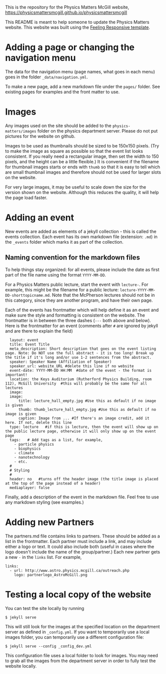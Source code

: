 This is the repository for the Physics Matters McGill website, https://physicsmattersmcgill.github.io/physicsmattersmcgill

This README is meant to help someone to update the Physics Matters website. This website was built using the [Feeling Responsive template](http://phlow.github.io/feeling-responsive/).

# Adding a page or changing the navigation menu
The data for the navigation menu (page names, what goes in each menu) goes in the folder `_data/navigation.yml`.

To make a new page, add a new markdown file under the `pages/` folder. See existing pages for examples and the front matter to use.

# Images  
Any images used on the site should be added to the `physics-matters/images` folder on the physics department server. Please do not put pictures for the website on github.

Images to be used as thumbnails should be sized to be 150x150 pixels. (Try to make the image as square as possible so that the event list looks consistent. If you really need a rectangular image, then set the width to 150 pixels, and the height can be a little flexible.) It is convenient if the filename for thumbnail images starts or ends with `thumb` so that it is easy to tell which are small thumbnail images and therefore should not be used for larger slots on the website.

For very large images, it may be useful to scale down the size for the version shown on the website. Although this reduces the quality, it will help the page load faster.

# Adding an event
New events are added as elements of a jekyll collection - this is called the events collection. Each event has its own markdown file (extension: `.md`) in the `_events` folder which marks it as part of the collection.

## Naming convention for the markdown files
To help things stay organized: for all events, please include the date as first part of the file name using the format `YYYY-MM-DD`.

For a Physics Matters public lecture, start the event with `lecture-`. For example, this might be the filename for a public lecture: `lecture-YYYY-MM-DD-shorttopicname.md`. Note that the McPherson lectures should not be in this category, since they are another program, and have their own page.

Each of the events has frontmatter which will help define it as an event and make sure the style and formatting is consistent on the website. The frontmatter is in between the three dashes (`---` both above and below). Here is the frontmatter for an event (comments after `#` are ignored by jekyll and are there to explain the field)
```
  layout: event
  title: Event Title
  meta_description: Short description that goes on the event listing page. Note: Do NOT use the full abstract - it is too long! Break up the title if it's long and/or use 1-2 sentences from the abstract.
  speaker: Speaker Name (Affiliation of Speaker)
  speaker_url: website_URL #delete this line if no website
  event-date: YYYY-MM-DD HH:MM  #date of the event - the format is important!
  location: the Keys Auditorium (Rutherford Physics Building, room 112), McGill University  #this will probably be the same for all lectures
  image:
  image:
      title: lecture_hall_empty.jpg #Use this as default if no image is given
      thumb: thumb_lecture_hall_empty.jpg #Use this as default if no image is given
      caption: Image from ... #If there's an image credit, add it here. If not, delete this line
  type: lecture   #if this is lecture, then the event will show up on the public lecture page, otherwise it will only show up on the event page
  tags:   # Add tags as a list, for example,
    - particle physics
    - biophysics
    - climate
    - nanotechnology
    - etc.
  #
  # Styling
  #
  header: no   #turns off the header image (the title image is placed at the top of the page instead of a header)
  mediaplayer: false
  ```
  Finally, add a description of the event in the markdown file. Feel free to use any markdown styling (see examples.)

# Adding new Partners
The partners.md file contains links to partners. These should be added as a list in the frontmatter. Each partner must include a link, and may include either a logo or text. It could also include both (useful in cases where the logo doesn't include the name of the group/partner.) Each new partner gets a new `-` in the `links` list. For example,
```
links:
  - url: http://www.astro.physics.mcgill.ca/outreach.php
    logo: partnerlogo_AstroMcGill.png
```

# Testing a local copy of the website
You can test the site locally by running
```
$ jekyll serve
```
This will still look for the images at the specified location on the department server as defined in `_config.yml`. If you want to temporarily use a local images folder, you can temporarily use a different configuration file:
```
$ jekyll serve --config _config_dev.yml
```
This configuration file uses a local folder to look for images. You may need to grab all the images from the department server in order to fully test the website locally.
